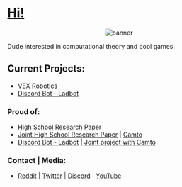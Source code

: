 # [Hi!](https://jpvinnie.github.io/)

<p align="center">
  <img src="https://github.com/jpVinnie/jpVinnie/blob/master/Data/coolbackcropped.png" alt="banner" />
</p>

Dude interested in computational theory and cool games.

## Current Projects:
- [VEX Robotics](https://github.com/CodeIGuess/Robotics) 
- [Discord Bot - Ladbot](https://github.com/Camto/Lad)

### Proud of:
- [High School Research Paper](https://github.com/jpVinnie/Pythagorean-Triples-in-the-Pascal-Triangle)
- [Joint High School Research Paper](https://github.com/jpVinnie/MathInv-2021) | [Camto](https://github.com/Camto)
- [Discord Bot - Ladbot](https://github.com/Camto/Lad) | [Joint project with Camto](https://github.com/Camto)

### Contact | Media:
- [Reddit](https://www.reddit.com/user/Stenfor) | [Twitter](https://twitter.com/jp_vinnie) | [Discord](https://discordapp.com/users/294518633541926912) | [YouTube](https://www.youtube.com/channel/UCD6b4d3B_u7fct5YypG0Wow)
